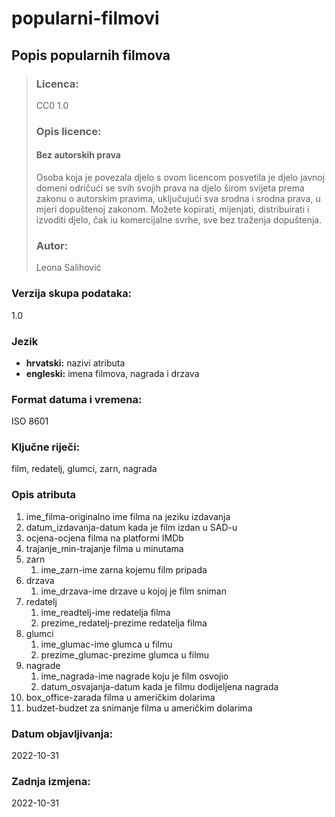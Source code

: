 # popularni-filmovi

## Popis popularnih filmova 

> ### **Licenca:**
> CC0 1.0 <br>
>
> ### **Opis licence:** 
> #### Bez autorskih prava
> Osoba koja je povezala djelo s ovom licencom posvetila je djelo javnoj domeni odričući se svih svojih prava na djelo širom svijeta prema zakonu o autorskim pravima, uključujući sva srodna i srodna prava, u mjeri dopuštenoj zakonom. Možete kopirati, mijenjati, distribuirati i izvoditi djelo, čak iu komercijalne svrhe, sve bez traženja dopuštenja.
>
> ### **Autor:** 
> Leona Salihović 

### **Verzija skupa podataka:**
1.0

### **Jezik** 
- **hrvatski:** nazivi atributa             
- **engleski:** imena filmova, nagrada i drzava

### **Format datuma i vremena:** 
ISO 8601

### **Ključne riječi:**
film, redatelj, glumci, zarn, nagrada

### **Opis atributa** 
1. ime_filma-originalno ime filma na jeziku izdavanja
2. datum_izdavanja-datum kada je film izdan u SAD-u
3. ocjena-ocjena filma na platformi IMDb
4. trajanje_min-trajanje filma u minutama
5. zarn
      1. ime_zarn-ime zarna kojemu film pripada
7. drzava
      1. ime_drzava-ime drzave u kojoj je film sniman
9. redatelj
      1. ime_readtelj-ime redatelja filma
      2. prezime_redatelj-prezime redatelja filma
10. glumci
      1. ime_glumac-ime glumca u filmu
      2. prezime_glumac-prezime glumca u filmu
11. nagrade
      1. ime_nagrada-ime nagrade koju je film osvojio
      2. datum_osvajanja-datum kada je filmu dodijeljena nagrada
12. box_office-zarada filma u američkim dolarima
13. budzet-budzet za snimanje filma u američkim dolarima

### **Datum objavljivanja:** 
2022-10-31 

### **Zadnja izmjena:** 
2022-10-31
